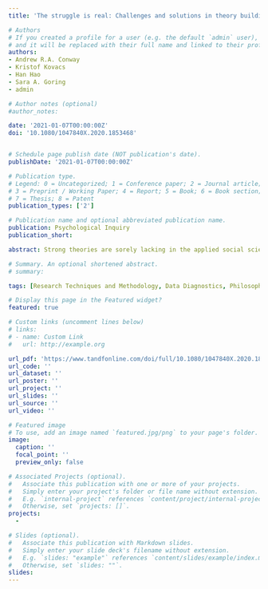 ```yaml
---
title: 'The struggle is real: Challenges and solutions in theory building'

# Authors
# If you created a profile for a user (e.g. the default `admin` user), write the username (folder name) here
# and it will be replaced with their full name and linked to their profile.
authors:
- Andrew R.A. Conway
- Kristof Kovacs
- Han Hao
- Sara A. Goring
- admin

# Author notes (optional)
#author_notes:

date: '2021-01-07T00:00:00Z'
doi: '10.1080/1047840X.2020.1853468'


# Schedule page publish date (NOT publication's date).
publishDate: '2021-01-07T00:00:00Z'

# Publication type.
# Legend: 0 = Uncategorized; 1 = Conference paper; 2 = Journal article;
# 3 = Preprint / Working Paper; 4 = Report; 5 = Book; 6 = Book section;
# 7 = Thesis; 8 = Patent
publication_types: ['2']

# Publication name and optional abbreviated publication name.
publication: Psychological Inquiry
publication_short: 

abstract: Strong theories are sorely lacking in the applied social sciences, especially in psychology. Elko Fried identifies fundamental problems that are common in social science research and explains how these problems manifest themselves in the literature, impede scientific progress, and contribute to the lack of theory building. He covers a lot of ground - weak theories, the conflation of theoretical and statistical models, problematic inferences, equating latent variables with psychological constructs, and more. As intelligence researchers, we are all too familiar with these kinds of problems; they have been sources of confusion and barriers to progress for over a century. A decade ago, the continued lack of concern over these issues in the field of intelligence became our major concern, and our motivation to develop a new approach. Suffice to say, Elko Fried is music to our ears.

# Summary. An optional shortened abstract.
# summary:

tags: [Research Techniques and Methodology, Data Diagnostics, Philosophy of Science, Theoretical Psychology, Theory Building and Testing, Psychometric Theory and Modeling]

# Display this page in the Featured widget?
featured: true

# Custom links (uncomment lines below)
# links:
# - name: Custom Link
#   url: http://example.org

url_pdf: 'https://www.tandfonline.com/doi/full/10.1080/1047840X.2020.1853468'
url_code: ''
url_dataset: ''
url_poster: ''
url_project: ''
url_slides: ''
url_source: ''
url_video: ''

# Featured image
# To use, add an image named `featured.jpg/png` to your page's folder.
image:
  caption: ''
  focal_point: ''
  preview_only: false

# Associated Projects (optional).
#   Associate this publication with one or more of your projects.
#   Simply enter your project's folder or file name without extension.
#   E.g. `internal-project` references `content/project/internal-project/index.md`.
#   Otherwise, set `projects: []`.
projects:
  - 

# Slides (optional).
#   Associate this publication with Markdown slides.
#   Simply enter your slide deck's filename without extension.
#   E.g. `slides: "example"` references `content/slides/example/index.md`.
#   Otherwise, set `slides: ""`.
slides: 
---
```


